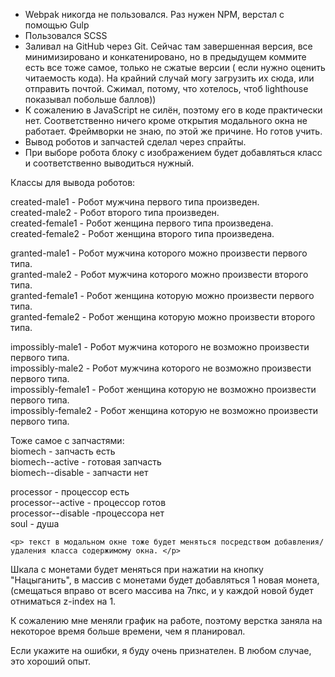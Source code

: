

<ul>
  <li>Webpak никогда не пользовался. Раз нужен NPM, верстал с помощью Gulp</li>
  <li>Пользовался SCSS</li>
  <li> Заливал на GitHub через Git. Сейчас там завершенная версия, все минимизировано и конкатенировано, но в предыдущем коммите есть все тоже самое, только не сжатые версии ( если нужно оценить читаемость кода). На крайний случай могу загрузить их сюда, или отправить почтой. Сжимал, потому, что хотелось, чтоб lighthouse показывал побольше баллов))</li>
  <li> К сожалению в JavaScript не силён, поэтому его в коде практически нет. Соответственно ничего кроме открытия модального окна не работает.
    Фреймворки не знаю, по этой же причине. Но готов учить.</li>
  <li> Вывод роботов и запчастей сделал через спрайты.</li>
  <li> При выборе робота блоку с изображением будет добавляться класс и соответственно выводиться нужный.</li>
</ul>
<p>  Классы для вывода роботов:</p>
 
   <p>
    created-male1 - Робот мужчина первого типа произведен. <br>
    created-male2 - Робот второго типа произведен. <br>
    created-female1 - Робот женщина первого типа произведена. <br>
    created-female2 - Робот женщина второго типа произведена. <br></p> 
   <p>
    granted-male1 - Робот мужчина которого можно произвести первого типа.<br>
    granted-male2 - Робот мужчина которого можно произвести второго типа.<br>
    granted-female1 - Робот женщина которую можно произвести первого типа.<br>
    granted-female2 - Робот женщина которую можно произвести второго типа.<br>
   </p>
   
   <p>
    impossibly-male1 - Робот мужчина которого не возможно произвести первого типа. <br>
    impossibly-male2 - Робот мужчина которого не возможно произвести первого типа. <br>
    impossibly-female1 - Робот женщина которую не возможно произвести первого типа. <br>
    impossibly-female2 - Робот женщина которую не возможно произвести первого типа. <br>
   </p>
   <p> 
<div>    Тоже самое с запчастями:</div>
    biomech - запчасть есть <br>
    biomech--active - готовая запчасть <br>
    biomech--disable - запчасти нет <br></p>
    
   <p> processor - процессор есть <br>
    processor--active - процессор готов <br>
    processor--disable -процессора нет <br>
    soul - душа <br></p>
    
    <p> текст в модальном окне тоже будет меняться посредством добавления/удаления класса содержимому окна. </p>
   <p> Шкала с монетами будет меняться при нажатии на кнопку "Нацыганить", в массив с монетами будет добавляться 1 новая монета, (смещаться вправо от всего массива на 7пкс, и у каждой новой будет отниматься z-index на 1.</p>
    
   <p> К сожалению мне меняли график на работе, поэтому верстка заняла на некоторое время больше времени, чем я планировал.</p>
    
   <p> Если укажите на ошибки, я буду очень признателен. В любом случае, это хороший опыт.</p>
